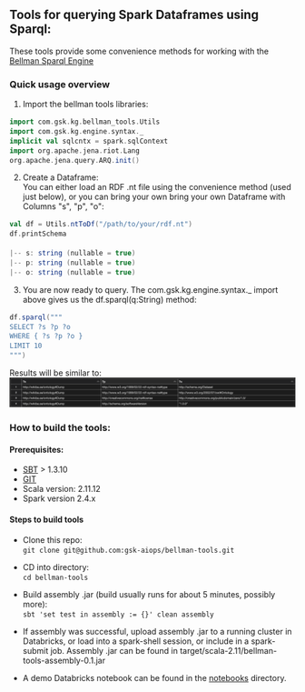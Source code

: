 ## Tools for querying Spark Dataframes using Sparql:
These tools provide some convenience methods for working with the [Bellman Sparql Engine](https://github.com/gsk-aiops/bellman) 

### Quick usage overview
1. Import the bellman tools libraries:
```scala
import com.gsk.kg.bellman_tools.Utils
import com.gsk.kg.engine.syntax._
implicit val sqlcntx = spark.sqlContext
import org.apache.jena.riot.Lang
org.apache.jena.query.ARQ.init()
```
2. Create a Dataframe:  
You can either load an RDF .nt file using the convenience method (used just below), or you can bring your own bring your own Dataframe with Columns "s", "p", "o":
```scala
val df = Utils.ntToDf("/path/to/your/rdf.nt")
df.printSchema

|-- s: string (nullable = true)
|-- p: string (nullable = true)
|-- o: string (nullable = true)
```

3. You are now ready to query. The com.gsk.kg.engine.syntax._ import above gives us the df.sparql(q:String) method:
```scala
df.sparql("""
SELECT ?s ?p ?o
WHERE { ?s ?p ?o }
LIMIT 10
""")
``` 
Results will be similar to: 
![Sparql query results](https://github.com/gsk-aiops/bellman-tools/blob/main/images/results-example.png?raw=true)


### How to build the tools:  
#### Prerequisites:
* [SBT](https://www.scala-sbt.org/) > 1.3.10
* [GIT](https://git-scm.com/downloads)
* Scala version: 2.11.12
* Spark version 2.4.x

#### Steps to build tools
* Clone this repo:  
`git clone git@github.com:gsk-aiops/bellman-tools.git`

* CD into directory:  
`cd bellman-tools`

* Build assembly .jar (build usually runs for about 5 minutes, possibly more):  
`sbt 'set test in assembly := {}' clean assembly`

* If assembly was successful, upload assembly .jar to a running cluster in Databricks, or load into a spark-shell session,
or include in a spark-submit job. Assembly .jar can be found in target/scala-2.11/bellman-tools-assembly-0.1.jar

* A demo Databricks notebook can be found in the [notebooks](notebooks) directory. 
